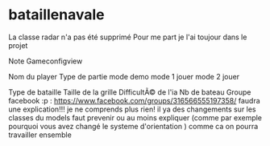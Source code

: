 bataillenavale
==============
La classe radar n'a pas été supprimé
Pour me part je l'ai toujour dans le projet

Note Gameconfigview 

Nom du player
Type de partie mode demo
		mode 1 jouer
		mode 2 jouer 


Type de bataille
Taille de la grille 
DifficultÃ© de l'ia
Nb de bateau
Groupe facebook :p  : https://www.facebook.com/groups/316566555197358/
faudra une explication!!! je ne comprends plus rien! il ya des changements sur les classes du models faut prevenir ou au moins expliquer (comme par exemple pourquoi vous avez changé le systeme d'orientation ) comme ca on pourra  travailler ensemble

